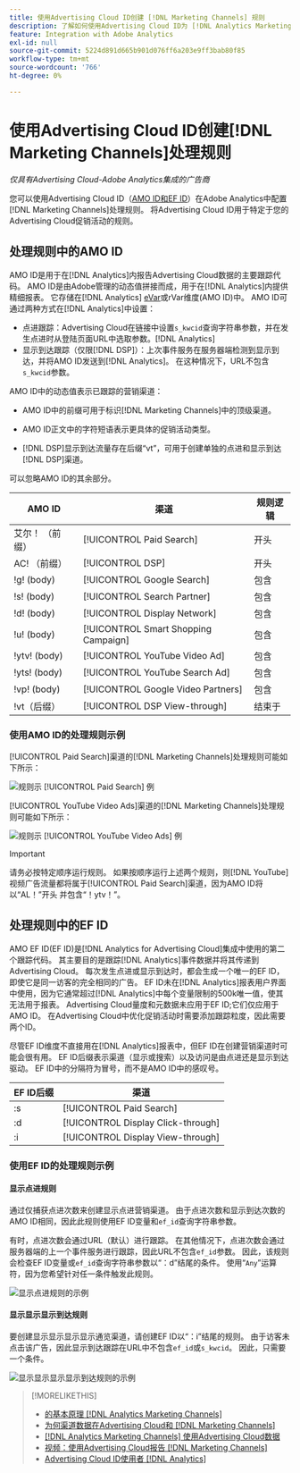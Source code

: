 ```yaml
---
title: 使用Advertising Cloud ID创建 [!DNL Marketing Channels] 规则
description: 了解如何使用Advertising Cloud ID为 [!DNL Analytics Marketing Channels]创建处理规则。
feature: Integration with Adobe Analytics
exl-id: null
source-git-commit: 5224d891d665b901d076ff6a203e9ff3bab80f85
workflow-type: tm+mt
source-wordcount: '766'
ht-degree: 0%

---
```


# 使用Advertising Cloud ID创建[!DNL Marketing Channels]处理规则

*仅具有Advertising Cloud-Adobe Analytics集成的广告商*

您可以使用Advertising Cloud ID（[AMO ID和EF ID](../ids.md)）在Adobe Analytics中配置[!DNL Marketing Channels]处理规则。 将Advertising Cloud ID用于特定于您的Advertising Cloud促销活动的规则。

## 处理规则中的AMO ID

AMO ID是用于在[!DNL Analytics]内报告Advertising Cloud数据的主要跟踪代码。 AMO ID是由Adobe管理的动态值拼接而成，用于在[!DNL Analytics]内提供精细报表。 它存储在[!DNL Analytics] [eVar](https://experienceleague.adobe.com/docs/analytics/components/dimensions/evar.html)或rVar维度(AMO ID)中。 AMO ID可通过两种方式在[!DNL Analytics]中设置：

* 点进跟踪：Advertising Cloud在链接中设置`s_kwcid`查询字符串参数，并在发生点进时从登陆页面URL中选取参数。[!DNL Analytics]
* 显示到达跟踪（仅限[!DNL DSP]）：上次事件服务在服务器端检测到显示到达，并将AMO ID发送到[!DNL Analytics]。 在这种情况下，URL不包含`s_kwcid`参数。

AMO ID中的动态值表示已跟踪的营销渠道：

* AMO ID中的前缀可用于标识[!DNL Marketing Channels]中的顶级渠道。

* AMO ID正文中的字符短语表示更具体的促销活动类型。

* [!DNL DSP]显示到达流量存在后缀“vt”，可用于创建单独的点进和显示到达[!DNL DSP]渠道。

可以忽略AMO ID的其余部分。

| AMO ID | 渠道 | 规则逻辑 |
|--------|---------|--------------------|
| 艾尔！ （前缀） | [!UICONTROL Paid Search] | 开头 |
| AC! （前缀） | [!UICONTROL DSP] | 开头 |
| !g! (body) | [!UICONTROL Google Search] | 包含 |
| !s! (body) | [!UICONTROL Search Partner] | 包含 |
| !d! (body) | [!UICONTROL Display Network] | 包含 |
| !u! (body) | [!UICONTROL Smart Shopping Campaign] | 包含 |
| !ytv! (body) | [!UICONTROL YouTube Video Ad] | 包含 |
| !yts! (body) | [!UICONTROL YouTube Search Ad] | 包含 |
| !vp! (body) | [!UICONTROL Google Video Partners] | 包含 |
| !vt（后缀） | [!UICONTROL DSP View-through] | 结束于 |

### 使用AMO ID的处理规则示例

[!UICONTROL Paid Search]渠道的[!DNL Marketing Channels]处理规则可能如下所示：

![规则示 [!UICONTROL Paid Search] 例](/help/integrations/assets/a4adc-mc-rule-paidsearch.png)

[!UICONTROL YouTube Video Ads]渠道的[!DNL Marketing Channels]处理规则可能如下所示：

![规则示 [!UICONTROL YouTube Video Ads] 例](/help/integrations/assets/a4adc-mc-rule-youtube-video.png)

>[!IMPORTANT]
>
> 请务必按特定顺序运行规则。 如果按顺序运行上述两个规则，则[!DNL YouTube]视频广告流量都将属于[!UICONTROL Paid Search]渠道，因为AMO ID将以“AL！”开头 并包含“！ytv！”。

## 处理规则中的EF ID

AMO EF ID(EF ID)是[!DNL Analytics for Advertising Cloud]集成中使用的第二个跟踪代码。 其主要目的是跟踪[!DNL Analytics]事件数据并将其传递到Advertising Cloud。 每次发生点进或显示到达时，都会生成一个唯一的EF ID，即使它是同一访客的完全相同的广告。 EF ID未在[!DNL Analytics]报表用户界面中使用，因为它通常超过[!DNL Analytics]中每个变量限制的500k唯一值，使其无法用于报表。 Advertising Cloud量度和元数据未应用于EF ID;它们仅应用于AMO ID。 在Advertising Cloud中优化促销活动时需要添加跟踪粒度，因此需要两个ID。

尽管EF ID维度不直接用在[!DNL Analytics]报表中，但EF ID在创建营销渠道时可能会很有用。 EF ID后缀表示渠道（显示或搜索）以及访问是由点进还是显示到达驱动。 EF ID中的分隔符为冒号，而不是AMO ID中的感叹号。

| EF ID后缀 | 渠道 |
|-------|---------|
| :s | [!UICONTROL Paid Search] |
| :d | [!UICONTROL Display Click-through] |
| :i | [!UICONTROL Display View-through] |

### 使用EF ID的处理规则示例

#### 显示点进规则

通过仅捕获点进次数来创建显示点进营销渠道。 由于点进次数和显示到达次数的AMO ID相同，因此此规则使用EF ID变量和`ef_id`查询字符串参数。

有时，点进次数会通过URL（默认）进行跟踪。 在其他情况下，点进次数会通过服务器端的上一个事件服务进行跟踪，因此URL不包含`ef_id`参数。 因此，该规则会检查EF ID变量或`ef_id`查询字符串参数以“：d”结尾的条件。 使用“`Any`”运算符，因为您希望针对任一条件触发此规则。

![显示点进规则的示例](/help/integrations/assets/a4adc-mc-rule-display-ct.png)

#### 显示显示显示到达规则

要创建显示显示显示显示通览渠道，请创建EF ID以“：i”结尾的规则。 由于访客未点击该广告，因此显示到达跟踪在URL中不包含`ef_id`或`s_kwcid`。 因此，只需要一个条件。

![显示显示显示显示到达规则的示例](/help/integrations/assets/a4adc-mc-rule-display-vt.png)

>[!MORELIKETHIS]
>
>* [的基本原理 [!DNL Analytics Marketing Channels]](mc-overview.md)
>* [为何渠道数据在Advertising Cloud和 [!DNL Marketing Channels]](mc-data-variances.md)
>* [ [!DNL Analytics Marketing Channels] 使用Advertising Cloud数据](mc-ac-data.md)
>* [视频：使用Advertising Cloud报告 [!DNL Marketing Channels]](https://experienceleague.adobe.com/docs/advertising-cloud-learn/tutorials/analytics/analytics-reporting-a4adc.html)
>* [Advertising Cloud ID使用者 [!DNL Analytics]](/help/integrations/analytics/ids.md)

